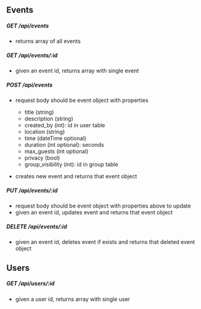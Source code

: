 ## Events

##### GET /api/events
  * returns array of all events

##### GET /api/events/:id
  * given an event id, returns array with single event

##### POST /api/events
  * request body should be event object with properties
    * title (string)
    * description (string)
    * created_by (int): id in user table
    * location (string)
    * time (dateTime optional)
    * duration (int optional): seconds
    * max_guests (int optional)
    * privacy (bool)
    * group_visibility (int): id in group table

  * creates new event and returns that event object

##### PUT /api/events/:id
  * request body should be event object with properties above to update
  * given an event id, updates event and returns that event object

##### DELETE /api/events/:id
  * given an event id, deletes event if exists and returns that deleted event object


## Users

##### GET /api/users/:id
  * given a user id, returns array with single user

